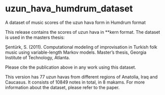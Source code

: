 uzun_hava_humdrum_dataset
=========================

A dataset of music scores of the uzun hava form in Humdrum format

This release contains the scores of uzun hava in **kern format. The dataset is used in the masters thesis:

Şentürk, S. (2011). Computational modeling of improvisation in Turkish folk music using variable-length Markov models. Master’s thesis, Georgia Institute of Technology, Atlanta.

Please cite the publication above in any work using this dataset.

This version has 77 uzun havas from different regions of Anatolia, Iraq and Caucasus. It consists of 10849 notes in total, in 8 makams. For more information about the dataset, please refer to the paper.
